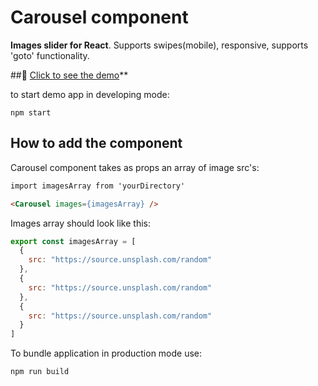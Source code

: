 # Carousel component

**Images slider for React**. Supports swipes(mobile), responsive, supports 'goto' functionality.

##🎠 [Click to see the demo](https://jemil-c-137.github.io/carousel/)**


to start demo app in developing mode:
```
npm start
```


## How to add the component
Carousel component takes as props an array of image src's:
```html
import imagesArray from 'yourDirectory'

<Carousel images={imagesArray} />
``` 

Images array should look like this: 
```js
export const imagesArray = [
  {
    src: "https://source.unsplash.com/random"
  },
  {
    src: "https://source.unsplash.com/random"
  },
  {
    src: "https://source.unsplash.com/random"
  }
]
```

To bundle application in production mode use:
```
npm run build

```
